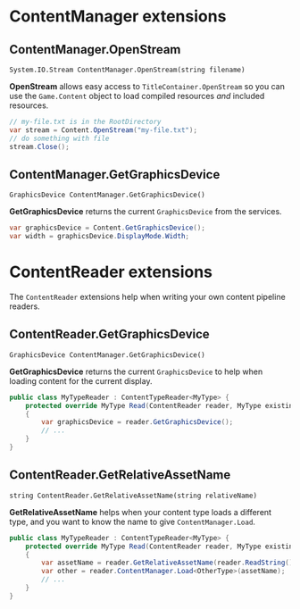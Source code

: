 # ContentManager extensions

## ContentManager.OpenStream

`System.IO.Stream ContentManager.OpenStream(string filename)`

**OpenStream** allows easy access to `TitleContainer.OpenStream` so you can use the `Game.Content` object to load compiled resources *and* included resources.

```csharp
// my-file.txt is in the RootDirectory
var stream = Content.OpenStream("my-file.txt");
// do something with file
stream.Close();
```

## ContentManager.GetGraphicsDevice

`GraphicsDevice ContentManager.GetGraphicsDevice()`

**GetGraphicsDevice** returns the current `GraphicsDevice` from the services.

```csharp
var graphicsDevice = Content.GetGraphicsDevice();
var width = graphicsDevice.DisplayMode.Width;
```

# ContentReader extensions

The `ContentReader` extensions help when writing your own content pipeline readers.

## ContentReader.GetGraphicsDevice

`GraphicsDevice ContentManager.GetGraphicsDevice()`

**GetGraphicsDevice** returns the current `GraphicsDevice` to help when loading content for the current display.

```csharp
public class MyTypeReader : ContentTypeReader<MyType> {
    protected override MyType Read(ContentReader reader, MyType existingInstance)
    {
        var graphicsDevice = reader.GetGraphicsDevice();
        // ...
    }
}
```

## ContentReader.GetRelativeAssetName

`string ContentReader.GetRelativeAssetName(string relativeName)`

**GetRelativeAssetName** helps when your content type loads a different type, and you want to know the name to give `ContentManager.Load`.


```csharp
public class MyTypeReader : ContentTypeReader<MyType> {
    protected override MyType Read(ContentReader reader, MyType existingInstance)
    {
        var assetName = reader.GetRelativeAssetName(reader.ReadString());
        var other = reader.ContentManager.Load<OtherType>(assetName);
        // ...
    }
}
```

